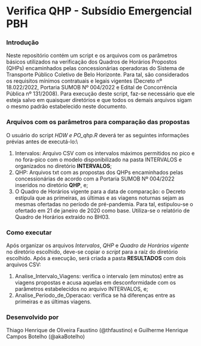 # Verifica QHP - Subsídio Emergencial PBH

### Introdução

Neste repositório contém um script e os arquivos com os parâmetros básicos utilizados na verificação dos Quadros de Horários Propostos (QHPs) encaminhados pelas concessionárias operadoras do Sistema de Transporte Público Coletivo de Belo Horizonte. Para tal, são considerados os requisitos mínimos contratuais e legais vigentes (Decreto nº 18.022/2022, Portaria SUMOB Nº 004/2022 e Edital de Concorrência Pública nº 131/2008). Para execução deste script, faz-se necessário que ele esteja salvo em quaisquer diretórios e que todos os demais arquivos sigam o mesmo padrão estabelecido neste documento.

### Arquivos com os parâmetros para comparação das propostas
 
 O usuário do script *HDW e PO_qhp.R* deverá ter as seguintes informações prévias antes de executá-lo:\
 
 1. Intervalos: Arquivo CSV com os intervalos máximos permitidos no pico e no fora-pico com o modelo disponibilizado na pasta INTERVALOS e organizados no diretório **INTERVALOS**; 
 2. QHP: Arquivos txt com as propostas dos QHPs encaminhados pelas concessionárias de acordo com a Portaria SUMOB Nº 004/2022 inseridos no diretório **QHP**, e; 
 3. O Quadro de Horários vigente para a data de comparação: o Decreto estipula que as primeiras, as últimas e as viagens noturnas sejam as mesmas ofertadas no período de pré-pandemia. Para tal, estipulou-se o ofertado em 21 de janeiro de 2020 como base. Utiliza-se o relatório de Quadro de Horários extraído no BH03.

### Como executar

Após organizar os arquivos *Intervalos*, *QHP* e *Quadro de Horários vigente* no diretório escolhido, deve-se copiar o *script* para a raíz do diretório escolhido. Após a execução, será criada a pasta **RESULTADOS** com dois arquivos CSV: 
1. Analise_Intervalo_Viagens: verifica o intervalo (em minutos) entre as viagens propostas e acusa aquelas em desconformidade com os parâmetros estabelecidos no arquivo INTERVALOS, e;
2. Analise_Periodo_de_Operacao: verifica se há diferenças entre as primeiras e as últimas viagens.
 
### Desenvolvido por

Thiago Henrique de Oliveira Faustino (@thfaustino) e Guilherme Henrique Campos Botelho (@akaBotelho)
